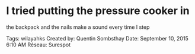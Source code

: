 # I tried putting the pressure cooker in
the backpack and the nails make a
sound every time I step

Tags: wilayahks
Created by: Quentin Sombsthay
Date: September 10, 2015 6:10 AM
Réseau: Surespot
